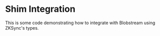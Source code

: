# Shim Integration

This is some code demonstrating how to integrate with Blobstream using ZKSync's types.